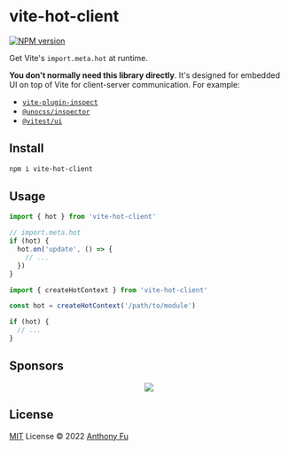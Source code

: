 # vite-hot-client

[![NPM version](https://img.shields.io/npm/v/vite-hot-client?color=a1b858&label=)](https://www.npmjs.com/package/vite-hot-client)

Get Vite's `import.meta.hot` at runtime.

**You don't normally need this library directly**. It's designed for embedded UI on top of Vite for client-server communication. For example:

- [`vite-plugin-inspect`](https://github.com/antfu/vite-plugin-inspect)
- [`@unocss/inspector`](https://github.com/unocss/unocss/tree/main/packages/inspector)
- [`@vitest/ui`](https://github.com/vitest-dev/vitest/tree/main/packages/ui)

## Install

```bash
npm i vite-hot-client
```

## Usage

```js
import { hot } from 'vite-hot-client'

// import.meta.hot
if (hot) {
  hot.on('update', () => {
    // ...
  })
}
```

```js
import { createHotContext } from 'vite-hot-client'

const hot = createHotContext('/path/to/module')

if (hot) {
  // ...
}
```

## Sponsors

<p align="center">
  <a href="https://cdn.jsdelivr.net/gh/antfu/static/sponsors.svg">
    <img src='https://cdn.jsdelivr.net/gh/antfu/static/sponsors.svg'/>
  </a>
</p>

## License

[MIT](./LICENSE) License © 2022 [Anthony Fu](https://github.com/antfu)
